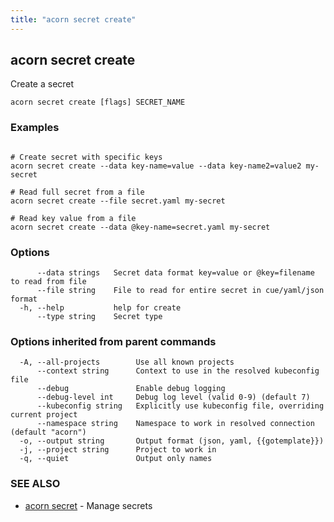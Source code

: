 ```yaml
---
title: "acorn secret create"
---
```

## acorn secret create

Create a secret

```
acorn secret create [flags] SECRET_NAME
```

### Examples

```

# Create secret with specific keys
acorn secret create --data key-name=value --data key-name2=value2 my-secret

# Read full secret from a file
acorn secret create --file secret.yaml my-secret

# Read key value from a file
acorn secret create --data @key-name=secret.yaml my-secret
```

### Options

```
      --data strings   Secret data format key=value or @key=filename to read from file
      --file string    File to read for entire secret in cue/yaml/json format
  -h, --help           help for create
      --type string    Secret type
```

### Options inherited from parent commands

```
  -A, --all-projects        Use all known projects
      --context string      Context to use in the resolved kubeconfig file
      --debug               Enable debug logging
      --debug-level int     Debug log level (valid 0-9) (default 7)
      --kubeconfig string   Explicitly use kubeconfig file, overriding current project
      --namespace string    Namespace to work in resolved connection (default "acorn")
  -o, --output string       Output format (json, yaml, {{gotemplate}})
  -j, --project string      Project to work in
  -q, --quiet               Output only names
```

### SEE ALSO

* [acorn secret](acorn_secret.md)	 - Manage secrets

